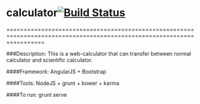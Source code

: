 # calculator[![Build Status](https://travis-ci.org/Summer-Dong/calculator.svg?branch=master)](https://travis-ci.org/Summer-Dong/calculator)
=======================================================================================================================

###Description:
  This is a web-calculator that can transfer between normal calculator and scientific calculator.
  
####Framework:
  AngularJS + Bootstrap
  
####Tools:
  NodeJS + grunt + bower + karma 
  
####To run:
 		grunt serve 
